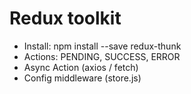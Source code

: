 # Redux toolkit


- Install: npm install --save redux-thunk
- Actions: PENDING, SUCCESS, ERROR
- Async Action (axios / fetch)
- Config middleware (store.js)